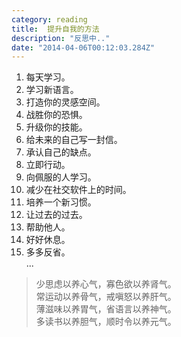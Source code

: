 ```yaml
---
category: reading
title:  提升自我的方法
description: "反思中.."
date: "2014-04-06T00:12:03.284Z"
---
```


1. 每天学习。  
2. 学习新语言。  
3. 打造你的灵感空间。  
4. 战胜你的恐惧。  
5. 升级你的技能。  
6. 给未来的自己写一封信。  
7. 承认自己的缺点。  
8. 立即行动。  
9. 向佩服的人学习。  
10. 减少在社交软件上的时间。  
11. 培养一个新习惯。  
12. 让过去的过去。  
13. 帮助他人。  
14. 好好休息。  
15. 多多反省。  
...

> 少思虑以养心气，寡色欲以养肾气。  
> 常运动以养骨气，戒嗔怒以养肝气。  
> 薄滋味以养胃气，省语言以养神气。  
> 多读书以养胆气，顺时令以养元气。

